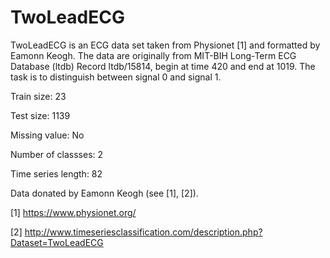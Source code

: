 # TwoLeadECG

TwoLeadECG is an ECG data set taken from Physionet [1] and formatted by Eamonn Keogh. The data are originally from MIT-BIH Long-Term ECG Database (ltdb) Record ltdb/15814, begin at time 420 and end at 1019. The task is to distinguish between signal 0 and signal 1.

Train size: 23

Test size: 1139

Missing value: No

Number of classses: 2

Time series length: 82

Data donated by Eamonn Keogh (see [1], [2]).

[1] https://www.physionet.org/

[2] http://www.timeseriesclassification.com/description.php?Dataset=TwoLeadECG